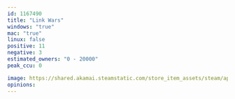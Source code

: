 ```yaml
---
id: 1167490
title: "Link Wars"
windows: "true"
mac: "true"
linux: false
positive: 11
negative: 3
estimated_owners: "0 - 20000"
peak_ccu: 0

image: https://shared.akamai.steamstatic.com/store_item_assets/steam/apps/1167490/header.jpg?t=1703010510
opinions:
---
```


